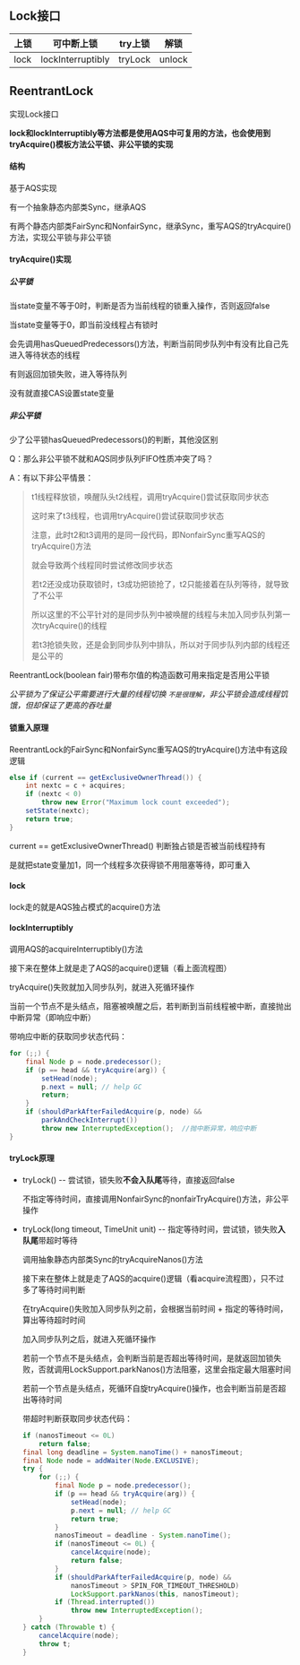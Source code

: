 ## Lock接口

| 上锁 | 可中断上锁        | try上锁 | 解锁   |
| ---- | ----------------- | ------- | ------ |
| lock | lockInterruptibly | tryLock | unlock |







## ReentrantLock

实现Lock接口

**lock和lockInterruptibly等方法都是使用AQS中可复用的方法，也会使用到tryAcquire()模板方法公平锁、非公平锁的实现**

#### 结构

基于AQS实现

有一个抽象静态内部类Sync，继承AQS

有两个静态内部类FairSync和NonfairSync，继承Sync，重写AQS的tryAcquire()方法，实现公平锁与非公平锁



#### tryAcquire()实现

##### 公平锁

当state变量不等于0时，判断是否为当前线程的锁重入操作，否则返回false

当state变量等于0，即当前没线程占有锁时

会先调用hasQueuedPredecessors()方法，判断当前同步队列中有没有比自己先进入等待状态的线程

有则返回加锁失败，进入等待队列

没有就直接CAS设置state变量



##### 非公平锁

少了公平锁hasQueuedPredecessors()的判断，其他没区别

Q：那么非公平锁不就和AQS同步队列FIFO性质冲突了吗？

A：有以下非公平情景：

> t1线程释放锁，唤醒队头t2线程，调用tryAcquire()尝试获取同步状态
>
> 这时来了t3线程，也调用tryAcquire()尝试获取同步状态
>
> 注意，此时t2和t3调用的是同一段代码，即NonfairSync重写AQS的tryAcquire()方法
>
> 就会导致两个线程同时尝试修改同步状态
>
> 若t2还没成功获取锁时，t3成功把锁抢了，t2只能接着在队列等待，就导致了不公平
>
> 所以这里的不公平针对的是同步队列中被唤醒的线程与未加入同步队列第一次tryAcquire()的线程
>
> 若t3抢锁失败，还是会到同步队列中排队，所以对于同步队列内部的线程还是公平的

ReentrantLock(boolean fair)带布尔值的构造函数可用来指定是否用公平锁

*公平锁为了保证公平需要进行大量的线程切换 `不是很理解`，非公平锁会造成线程饥饿，但却保证了更高的吞吐量* 



#### 锁重入原理

ReentrantLock的FairSync和NonfairSync重写AQS的tryAcquire()方法中有这段逻辑

```java
else if (current == getExclusiveOwnerThread()) {
    int nextc = c + acquires;
    if (nextc < 0)
        throw new Error("Maximum lock count exceeded");
    setState(nextc);
    return true;
}
```

current == getExclusiveOwnerThread()  判断独占锁是否被当前线程持有

是就把state变量加1，同一个线程多次获得锁不用阻塞等待，即可重入



#### lock

lock走的就是AQS独占模式的acquire()方法



#### lockInterruptibly

调用AQS的acquireInterruptibly()方法

接下来在整体上就是走了AQS的acquire()逻辑（看上面流程图）

tryAcquire()失败就加入同步队列，就进入死循环操作

当前一个节点不是头结点，阻塞被唤醒之后，若判断到当前线程被中断，直接抛出中断异常（即响应中断）

带响应中断的获取同步状态代码：

```java
for (;;) {
    final Node p = node.predecessor();
    if (p == head && tryAcquire(arg)) {
        setHead(node);
        p.next = null; // help GC
        return;
    }
    if (shouldParkAfterFailedAcquire(p, node) &&
        parkAndCheckInterrupt())
        throw new InterruptedException();  //抛中断异常，响应中断
}
```



#### tryLock原理

- tryLock() -- 尝试锁，锁失败**不会入队尾**等待，直接返回false

  不指定等待时间，直接调用NonfairSync的nonfairTryAcquire()方法，非公平操作

- tryLock(long timeout, TimeUnit unit) -- 指定等待时间，尝试锁，锁失败**入队尾**带超时等待

  调用抽象静态内部类Sync的tryAcquireNanos()方法

  接下来在整体上就是走了AQS的acquire()逻辑（看acquire流程图），只不过多了等待时间判断

  在tryAcquire()失败加入同步队列之前，会根据当前时间 + 指定的等待时间，算出等待超时时间

  加入同步队列之后，就进入死循环操作

  若前一个节点不是头结点，会判断当前是否超出等待时间，是就返回加锁失败，否就调用LockSupport.parkNanos()方法阻塞，这里会指定最大阻塞时间

  若前一个节点是头结点，死循环自旋tryAcquire()操作，也会判断当前是否超出等待时间

  带超时判断获取同步状态代码：

  ```java
  if (nanosTimeout <= 0L)
      return false;
  final long deadline = System.nanoTime() + nanosTimeout;
  final Node node = addWaiter(Node.EXCLUSIVE);
  try {
      for (;;) {
          final Node p = node.predecessor();
          if (p == head && tryAcquire(arg)) {
              setHead(node);
              p.next = null; // help GC
              return true;
          }
          nanosTimeout = deadline - System.nanoTime();
          if (nanosTimeout <= 0L) {
              cancelAcquire(node);
              return false;
          }
          if (shouldParkAfterFailedAcquire(p, node) &&
              nanosTimeout > SPIN_FOR_TIMEOUT_THRESHOLD)
              LockSupport.parkNanos(this, nanosTimeout);
          if (Thread.interrupted())
              throw new InterruptedException();
      }
  } catch (Throwable t) {
      cancelAcquire(node);
      throw t;
  }
  ```

  


